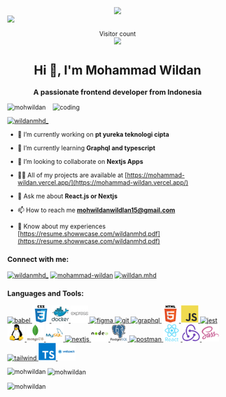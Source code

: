 <div id="header" align="center">
  <img src="https://c.tenor.com/WHOwHxdVSQIAAAAM/capoo-capoo-type.gif" radius="100%" width="100"/>
</div>
<a href=#><img src="https://raw.githubusercontent.com/insolitum/insolitum/f85dab99d95e6765f1afd6f692f88bcafc7b5dd4/contributions.svg"></a>
<p align="center"> 
  Visitor count<br>
  <img src="https://profile-counter.glitch.me/insolitum/count.svg" />
</p>
<h1 align="center">Hi 👋, I'm Mohammad Wildan</h1>
<h3 align="center">A passionate frontend developer from Indonesia</h3>
<img align="right" width="400" alt="coding" src="https://pactivate.com/wp-content/uploads/2020/11/Animation-by-DeeKay.gif" >

<p align="left"> <img src="https://komarev.com/ghpvc/?username=mohwildan&label=Profile%20views&color=0e75b6&style=flat" alt="mohwildan" /> </p>

<p align="left"> <a href="https://twitter.com/wildanmhd_" target="blank"><img src="https://img.shields.io/twitter/follow/wildanmhd_?logo=twitter&style=for-the-badge" alt="wildanmhd_" /></a> </p>

- 🔭 I’m currently working on **pt yureka teknologi cipta**

- 🌱 I’m currently learning **Graphql and typescript**

- 👯 I’m looking to collaborate on **Nextjs Apps**

- 👨‍💻 All of my projects are available at [https://mohammad-wildan.vercel.app/](https://mohammad-wildan.vercel.app/)

- 💬 Ask me about **React.js or Nextjs**

- 📫 How to reach me **mohwildanwildlan15@gmail.com**

- 📄 Know about my experiences [https://resume.showwcase.com/wildanmhd.pdf](https://resume.showwcase.com/wildanmhd.pdf)

<h3 align="left">Connect with me:</h3>
<p align="left">
<a href="https://twitter.com/wildanmhd_" target="blank"><img align="center" src="https://raw.githubusercontent.com/rahuldkjain/github-profile-readme-generator/master/src/images/icons/Social/twitter.svg" alt="wildanmhd_" height="30" width="40" /></a>
<a href="https://linkedin.com/in/mohammad-wildan" target="blank"><img align="center" src="https://raw.githubusercontent.com/rahuldkjain/github-profile-readme-generator/master/src/images/icons/Social/linked-in-alt.svg" alt="mohammad-wildan" height="30" width="40" /></a>
<a href="https://instagram.com/willdan.mhd" target="blank"><img align="center" src="https://raw.githubusercontent.com/rahuldkjain/github-profile-readme-generator/master/src/images/icons/Social/instagram.svg" alt="willdan.mhd" height="30" width="40" /></a>
</p>

<h3 align="left">Languages and Tools:</h3>
<p align="left"> <a href="https://babeljs.io/" target="_blank" rel="noreferrer"> <img src="https://www.vectorlogo.zone/logos/babeljs/babeljs-icon.svg" alt="babel" width="40" height="40"/> </a> <a href="https://www.w3schools.com/css/" target="_blank" rel="noreferrer"> <img src="https://raw.githubusercontent.com/devicons/devicon/master/icons/css3/css3-original-wordmark.svg" alt="css3" width="40" height="40"/> </a> <a href="https://www.docker.com/" target="_blank" rel="noreferrer"> <img src="https://raw.githubusercontent.com/devicons/devicon/master/icons/docker/docker-original-wordmark.svg" alt="docker" width="40" height="40"/> </a> <a href="https://expressjs.com" target="_blank" rel="noreferrer"> <img src="https://raw.githubusercontent.com/devicons/devicon/master/icons/express/express-original-wordmark.svg" alt="express" width="40" height="40"/> </a> <a href="https://www.figma.com/" target="_blank" rel="noreferrer"> <img src="https://www.vectorlogo.zone/logos/figma/figma-icon.svg" alt="figma" width="40" height="40"/> </a> <a href="https://git-scm.com/" target="_blank" rel="noreferrer"> <img src="https://www.vectorlogo.zone/logos/git-scm/git-scm-icon.svg" alt="git" width="40" height="40"/> </a> <a href="https://graphql.org" target="_blank" rel="noreferrer"> <img src="https://www.vectorlogo.zone/logos/graphql/graphql-icon.svg" alt="graphql" width="40" height="40"/> </a> <a href="https://www.w3.org/html/" target="_blank" rel="noreferrer"> <img src="https://raw.githubusercontent.com/devicons/devicon/master/icons/html5/html5-original-wordmark.svg" alt="html5" width="40" height="40"/> </a> <a href="https://developer.mozilla.org/en-US/docs/Web/JavaScript" target="_blank" rel="noreferrer"> <img src="https://raw.githubusercontent.com/devicons/devicon/master/icons/javascript/javascript-original.svg" alt="javascript" width="40" height="40"/> </a> <a href="https://jestjs.io" target="_blank" rel="noreferrer"> <img src="https://www.vectorlogo.zone/logos/jestjsio/jestjsio-icon.svg" alt="jest" width="40" height="40"/> </a> <a href="https://www.linux.org/" target="_blank" rel="noreferrer"> <img src="https://raw.githubusercontent.com/devicons/devicon/master/icons/linux/linux-original.svg" alt="linux" width="40" height="40"/> </a> <a href="https://www.mongodb.com/" target="_blank" rel="noreferrer"> <img src="https://raw.githubusercontent.com/devicons/devicon/master/icons/mongodb/mongodb-original-wordmark.svg" alt="mongodb" width="40" height="40"/> </a> <a href="https://www.mysql.com/" target="_blank" rel="noreferrer"> <img src="https://raw.githubusercontent.com/devicons/devicon/master/icons/mysql/mysql-original-wordmark.svg" alt="mysql" width="40" height="40"/> </a> <a href="https://nextjs.org/" target="_blank" rel="noreferrer"> <img src="https://cdn.worldvectorlogo.com/logos/nextjs-2.svg" alt="nextjs" width="40" height="40"/> </a> <a href="https://nodejs.org" target="_blank" rel="noreferrer"> <img src="https://raw.githubusercontent.com/devicons/devicon/master/icons/nodejs/nodejs-original-wordmark.svg" alt="nodejs" width="40" height="40"/> </a> <a href="https://www.postgresql.org" target="_blank" rel="noreferrer"> <img src="https://raw.githubusercontent.com/devicons/devicon/master/icons/postgresql/postgresql-original-wordmark.svg" alt="postgresql" width="40" height="40"/> </a> <a href="https://postman.com" target="_blank" rel="noreferrer"> <img src="https://www.vectorlogo.zone/logos/getpostman/getpostman-icon.svg" alt="postman" width="40" height="40"/> </a> <a href="https://reactjs.org/" target="_blank" rel="noreferrer"> <img src="https://raw.githubusercontent.com/devicons/devicon/master/icons/react/react-original-wordmark.svg" alt="react" width="40" height="40"/> </a> <a href="https://redux.js.org" target="_blank" rel="noreferrer"> <img src="https://raw.githubusercontent.com/devicons/devicon/master/icons/redux/redux-original.svg" alt="redux" width="40" height="40"/> </a> <a href="https://sass-lang.com" target="_blank" rel="noreferrer"> <img src="https://raw.githubusercontent.com/devicons/devicon/master/icons/sass/sass-original.svg" alt="sass" width="40" height="40"/> </a> <a href="https://tailwindcss.com/" target="_blank" rel="noreferrer"> <img src="https://www.vectorlogo.zone/logos/tailwindcss/tailwindcss-icon.svg" alt="tailwind" width="40" height="40"/> </a> <a href="https://www.typescriptlang.org/" target="_blank" rel="noreferrer"> <img src="https://raw.githubusercontent.com/devicons/devicon/master/icons/typescript/typescript-original.svg" alt="typescript" width="40" height="40"/> </a> <a href="https://webpack.js.org" target="_blank" rel="noreferrer"> <img src="https://raw.githubusercontent.com/devicons/devicon/d00d0969292a6569d45b06d3f350f463a0107b0d/icons/webpack/webpack-original-wordmark.svg" alt="webpack" width="40" height="40"/> </a> </p>

<p><img align="left" src="https://github-readme-stats.vercel.app/api/top-langs?username=mohwildan&show_icons=true&locale=en&layout=compact" alt="mohwildan" /></p>

<p>&nbsp;<img align="center" src="https://github-readme-stats.vercel.app/api?username=mohwildan&show_icons=true&locale=en" alt="mohwildan" /></p>

<p><img align="center" src="https://github-readme-streak-stats.herokuapp.com/?user=mohwildan&" alt="mohwildan" /></p>

